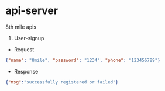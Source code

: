 # api-server
8th mile apis


1. User-signup
  * Request
 ```json
 {"name": "8mile", "password": "1234", "phone": "123456789"}
 ```
  * Response
  ```json
  {"msg":"successfully registered or failed"}
  ```

